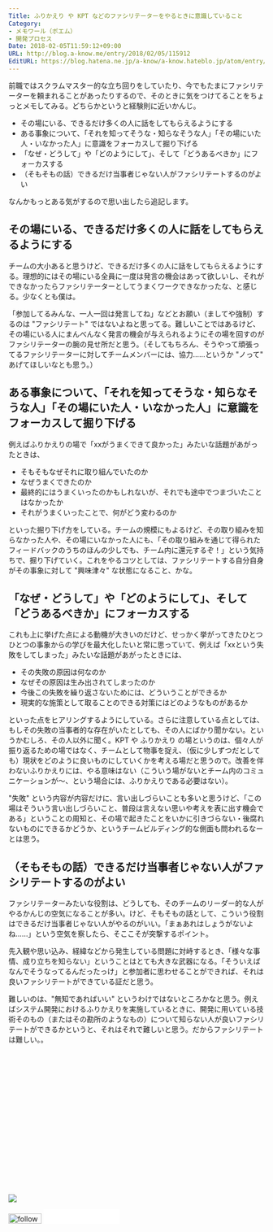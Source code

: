 ```yaml
---
Title: ふりかえり や KPT などのファシリテーターをやるときに意識していること
Category:
- メモワール（ポエム）
- 開発プロセス
Date: 2018-02-05T11:59:12+09:00
URL: http://blog.a-know.me/entry/2018/02/05/115912
EditURL: https://blog.hatena.ne.jp/a-know/a-know.hateblo.jp/atom/entry/8599973812343987766
---
```


前職ではスクラムマスター的な立ち回りをしていたり、今でもたまにファシリテーターを頼まれることがあったりするので、そのときに気をつけてることをちょっとメモしてみる。どちらかというと経験則に近いかんじ。

- その場にいる、できるだけ多くの人に話をしてもらえるようにする
- ある事象について、「それを知ってそうな・知らなそうな人」「その場にいた人・いなかった人」に意識をフォーカスして掘り下げる
- 「なぜ・どうして」や「どのようにして」、そして「どうあるべきか」にフォーカスする
- （そもそもの話）できるだけ当事者じゃない人がファシリテートするのがよい

なんかもっとある気がするので思い出したら追記します。




<!-- more -->




## その場にいる、できるだけ多くの人に話をしてもらえるようにする
チームの大小あると思うけど、できるだけ多くの人に話をしてもらえるようにする。理想的にはその場にいる全員に一度は発言の機会はあって欲しいし、それができなかったらファシリテーターとしてうまくワークできなかったな、と感じる。少なくとも僕は。


「参加してるみんな、一人一回は発言してね」などとお願い（ましてや強制）するのは "ファシリテート" ではないよねと思ってる。難しいことではあるけど、その場にいる人にまんべんなく発言の機会が与えられるようにその場を回すのがファシリテーターの腕の見せ所だと思う。（そしてもちろん、そうやって頑張ってるファシリテーターに対してチームメンバーには、協力......というか "ノって" あげてほしいなとも思う。）


## ある事象について、「それを知ってそうな・知らなそうな人」「その場にいた人・いなかった人」に意識をフォーカスして掘り下げる
例えばふりかえりの場で「xxがうまくできて良かった」みたいな話題があがったときは、

- そもそもなぜそれに取り組んでいたのか
- なぜうまくできたのか
- 最終的にはうまくいったのかもしれないが、それでも途中でつまづいたことはなかったか
- それがうまくいったことで、何がどう変わるのか

といった掘り下げ方をしている。チームの規模にもよるけど、その取り組みを知らなかった人や、その場にいなかった人にも、「その取り組みを通じて得られたフィードバックのうちのほんの少しでも、チーム内に還元するぞ！」という気持ちで、掘り下げていく。これをやるコツとしては、ファシリテートする自分自身がその事象に対して "興味津々" な状態になること、かな。


## 「なぜ・どうして」や「どのようにして」、そして「どうあるべきか」にフォーカスする
これも上に挙げた点による動機が大きいのだけど、せっかく挙がってきたひとつひとつの事象からの学びを最大化したいと常に思っていて、例えば「xxという失敗をしてしまった」みたいな話題があがったときには、

- その失敗の原因は何なのか
- なぜその原因は生み出されてしまったのか
- 今後この失敗を繰り返さないためには、どういうことができるか
- 現実的な施策として取ることのできる対策にはどのようなものがあるか

といった点をヒアリングするようにしている。さらに注意している点としては、もしその失敗の当事者的な存在がいたとしても、その人にばかり聞かない。というかむしろ、その人以外に聞く。KPT や ふりかえり の場というのは、個々人が振り返るための場ではなく、チームとして物事を捉え、（仮に少しずつだとしても）現状をどのように良いものにしていくかを考える場だと思うので。改善を伴わないふりかえりには、やる意味はない（こういう場がないとチーム内のコミュニケーションが〜、という場合には、ふりかえりである必要はない）。


"失敗" という内容が内容だけに、言い出しづらいことも多いと思うけど、「この場はそういう言い出しづらいこと、普段は言えない思いや考えを表に出す機会である」ということの周知と、その場で起きたことをいかに引きづらない・後腐れないものにできるかどうか、というチームビルディング的な側面も問われるなーとは思う。


## （そもそもの話）できるだけ当事者じゃない人がファシリテートするのがよい
ファシリテーターみたいな役割は、どうしても、そのチームのリーダー的な人がやるかんじの空気になることが多い。けど、そもそもの話として、こういう役割はできるだけ当事者じゃない人がやるのがいい。「まぁあれはしょうがないよね......」という空気を察したら、そここそが突撃するポイント。


先入観や思い込み、経緯などから発生している問題に対峙するとき、「様々な事情、成り立ちを知らない」ということはとても大きな武器になる。「そういえばなんでそうなってるんだったっけ」と参加者に思わせることができれば、それは良いファシリテートができている証だと思う。


難しいのは、"無知であればいい" というわけではないところかなと思う。例えばシステム開発におけるふりかえりを実施しているときに、開発に用いている技術そのもの（またはその勘所のようなもの）について知らない人が良いファシリテートができるかというと、それはそれで難しいと思う。だからファシリテートは難しい。。


<div>
<br>
<script async src="//pagead2.googlesyndication.com/pagead/js/adsbygoogle.js"></script>
<!-- article-bottom2 -->
<ins class="adsbygoogle"
     style="display:inline-block;width:300px;height:250px"
     data-ad-client="ca-pub-3463034538369189"
     data-ad-slot="5274552934"></ins>
<script>
(adsbygoogle = window.adsbygoogle || []).push({});
</script>

<a href="http://bit.ly/grass-graph" target='blank' rel="nofollow"><img src="https://cdn-ak.f.st-hatena.com/images/fotolife/a/a-know/20170405/20170405220342.png"></a>
<br>
</div>

<div>
<a href='http://cloud.feedly.com/#subscription%2Ffeed%2Fhttp%3A%2F%2Fblog.a-know.me%2Ffeed'  target='blank'><img id='feedlyFollow' src='//s3.feedly.com/img/follows/feedly-follow-rectangle-volume-small_2x.png' alt='follow us in feedly' width='65' height='20'></a>



<iframe src="//blog.hatena.ne.jp/a-know/a-know.hateblo.jp/subscribe/iframe" allowtransparency="true" frameborder="0" scrolling="no" width="150" height="28"></iframe>
</div>
